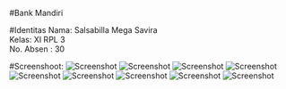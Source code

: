 #Bank Mandiri

#Identitas
Nama: Salsabilla Mega Savira <br>
Kelas: XI RPL 3 <br>
No. Absen : 30<br>

#Screenshoot:
![Screenshot](https://github.com/salsasavira/Bank-Mandiri-ModulLanjutan/blob/master/a.PNG)
![Screenshot](https://github.com/salsasavira/Bank-Mandiri-ModulLanjutan/blob/master/b.PNG)
![Screenshot](https://github.com/salsasavira/Bank-Mandiri-ModulLanjutan/blob/master/menu.PNG)
![Screenshot](https://github.com/salsasavira/Bank-Mandiri-ModulLanjutan/blob/master/setor.PNG)
![Screenshot](https://github.com/salsasavira/Bank-Mandiri-ModulLanjutan/blob/master/tarik.PNG)
![Screenshot](https://github.com/salsasavira/Bank-Mandiri-ModulLanjutan/blob/master/transfer.PNG)
![Screenshot](https://github.com/salsasavira/Bank-Mandiri-ModulLanjutan/blob/master/x.PNG)
![Screenshot](https://github.com/salsasavira/Bank-Mandiri-ModulLanjutan/blob/master/y.PNG)
![Screenshot](https://github.com/salsasavira/Bank-Mandiri-ModulLanjutan/blob/master/z.PNG)

